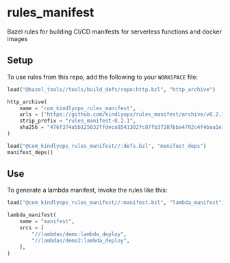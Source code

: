# rules_manifest
Bazel rules for building CI/CD manifests for serverless functions and docker images

## Setup

To use rules from this repo, add the following to your `WORKSPACE` file:

```python
load("@bazel_tools//tools/build_defs/repo:http.bzl", "http_archive")

http_archive(
    name = "com_kindlyops_rules_manifest",
    urls = ["https://github.com/kindlyops/rules_manifest/archive/v0.2.1.tar.gz"],
    strip_prefix = "rules_manifest-0.2.1",
    sha256 = "476f374a5b125032ffdeca8541302fc87fb37207bba4792c4f4baa1e19ee5222",
)

load("@com_kindlyops_rules_manifest//:defs.bzl", "manifest_deps")
manifest_deps()
```

## Use

To generate a lambda manifest, invoke the rules like this:

```python
load("@com_kindlyops_rules_manifest//:manifest.bzl", "lambda_manifest")

lambda_manifest(
    name = "manifest",
    srcs = [
        "//lambdas/demo:lambda_deploy",
        "//lambdas/demo2:lambda_deploy",
    ],
)
```
